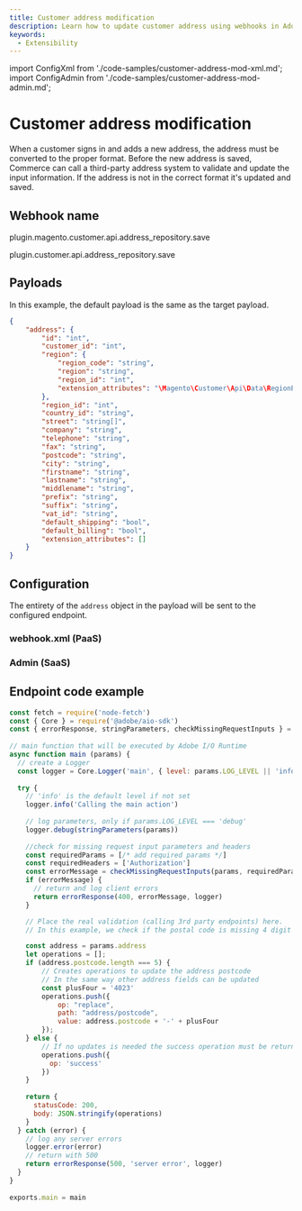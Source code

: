 ```yaml
---
title: Customer address modification
description: Learn how to update customer address using webhooks in Adobe Commerce.
keywords:
  - Extensibility
---
```


import ConfigXml from './code-samples/customer-address-mod-xml.md';
import ConfigAdmin from './code-samples/customer-address-mod-admin.md';

# Customer address modification

When a customer signs in and adds a new address, the address must be converted to the proper format. Before the new address is saved, Commerce can call a third-party address system to validate and update the input information. If the address is not in the correct format it's updated and saved.

## Webhook name

&#8203;<Edition name="paas" /> plugin.magento.customer.api.address_repository.save

&#8203;<Edition name="saas" /> plugin.customer.api.address_repository.save

## Payloads

In this example, the default payload is the same as the target payload.

```json
{
    "address": {
        "id": "int",
        "customer_id": "int",
        "region": {
            "region_code": "string",
            "region": "string",
            "region_id": "int",
            "extension_attributes": "\Magento\Customer\Api\Data\RegionExtensionInterface"
        },
        "region_id": "int",
        "country_id": "string",
        "street": "string[]",
        "company": "string",
        "telephone": "string",
        "fax": "string",
        "postcode": "string",
        "city": "string",
        "firstname": "string",
        "lastname": "string",
        "middlename": "string",
        "prefix": "string",
        "suffix": "string",
        "vat_id": "string",
        "default_shipping": "bool",
        "default_billing": "bool",
        "extension_attributes": []
    }
}
```

## Configuration

The entirety of the `address` object in the payload will be sent to the configured endpoint.

<TabsBlock orientation="horizontal" slots="heading, content" theme="light" repeat="2" />

### webhook.xml (PaaS)

<ConfigXml/>

### Admin (SaaS)

<ConfigAdmin/>

## Endpoint code example

```js
const fetch = require('node-fetch')
const { Core } = require('@adobe/aio-sdk')
const { errorResponse, stringParameters, checkMissingRequestInputs } = require('../utils')
 
// main function that will be executed by Adobe I/O Runtime
async function main (params) {
  // create a Logger
  const logger = Core.Logger('main', { level: params.LOG_LEVEL || 'info' })
 
  try {
    // 'info' is the default level if not set
    logger.info('Calling the main action')
 
    // log parameters, only if params.LOG_LEVEL === 'debug'
    logger.debug(stringParameters(params))
 
    //check for missing request input parameters and headers
    const requiredParams = [/* add required params */]
    const requiredHeaders = ['Authorization']
    const errorMessage = checkMissingRequestInputs(params, requiredParams, requiredHeaders)
    if (errorMessage) {
      // return and log client errors
      return errorResponse(400, errorMessage, logger)
    }

    // Place the real validation (calling 3rd party endpoints) here.
    // In this example, we check if the postal code is missing 4 digit code and add it to the provided postcode.

    const address = params.address
    let operations = [];
    if (address.postcode.length === 5) {
        // Creates operations to update the address postcode
        // In the same way other address fields can be updated
        const plusFour = '4023'
        operations.push({
            op: "replace",
            path: "address/postcode",
            value: address.postcode + '-' + plusFour
        });
    } else {
        // If no updates is needed the success operation must be returned
        operations.push({
          op: 'success'
        })  
    }
    
    return {
      statusCode: 200,
      body: JSON.stringify(operations)
    }
  } catch (error) {
    // log any server errors
    logger.error(error)
    // return with 500
    return errorResponse(500, 'server error', logger)
  }
}
 
exports.main = main
```
